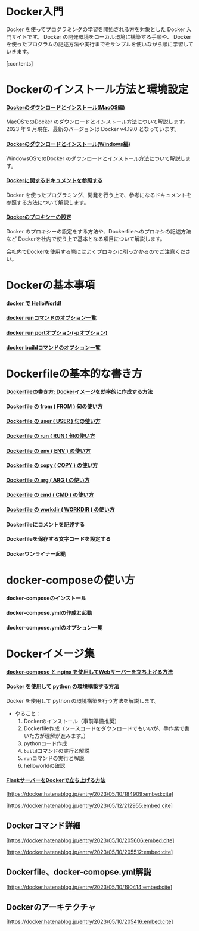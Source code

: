 ﻿


# Docker入門

Docker を使ってプログラミングの学習を開始される方を対象とした Docker 入門サイトです。 Docker の開発環境をローカル環境に構築する手順や、 Docker を使ったプログラムの記述方法や実行までをサンプルを使いながら順に学習していきます。

[:contents]




# Dockerのインストール方法と環境設定

#### [Dockerのダウンロードとインストール(MacOS編)](https://minegishirei.hatenablog.com/entry/2023/09/03/143528)

MacOSでのDocker のダウンロードとインストール方法について解説します。 2023 年 9 月現在、最新のバージョンは Docker v4.19.0 となっています。

#### [Dockerのダウンロードとインストール(Windows編)](https://minegishirei.hatenablog.com/entry/2023/09/04/115946)

WindowsOSでのDocker のダウンロードとインストール方法について解説します。

#### [Dockerに関するドキュメントを参照する](https://minegishirei.hatenablog.com/entry/2023/09/03/184308)

Docker を使ったプログラミング、開発を行う上で、参考になるドキュメントを参照する方法について解説します。

#### [Dockerのプロキシーの設定](https://minegishirei.hatenablog.com/entry/2023/09/05/120827)

Docker のプロキシーの設定をする方法や、Dockerfileへのプロキシの記述方法など Dockerを社内で使う上で基本となる項目について解説します。

会社内でDockerを使用する際にはよくプロキシに引っかかるのでご注意ください。


# Dockerの基本事項

#### [docker で HelloWorld!](https://minegishirei.hatenablog.com/entry/2023/09/06/100027)

#### [docker runコマンドのオプション一覧](https://minegishirei.hatenablog.com/entry/2023/05/09/095603)

#### [docker run portオプション(-pオプション)](https://minegishirei.hatenablog.com/entry/2023/09/07/120532)

#### [docker buildコマンドのオプション一覧](https://minegishirei.hatenablog.com/entry/2023/05/09/200108)


# Dockerfileの基本的な書き方

#### [Dockerfileの書き方: Dockerイメージを効率的に作成する方法](https://minegishirei.hatenablog.com/entry/2023/09/11/102313)

#### [Dockerfile の from ( FROM ) 句の使い方](https://minegishirei.hatenablog.com/entry/2023/09/12/111814)

#### [Dockerfile の user ( USER ) 句の使い方](https://minegishirei.hatenablog.com/entry/2023/09/12/113541)

#### [Dockerfile の run ( RUN ) 句の使い方](https://minegishirei.hatenablog.com/entry/2023/09/14/102912)

#### [Dockerfile の env ( ENV ) の使い方](https://minegishirei.hatenablog.com/entry/2023/09/14/140239)


#### [Dockerfile の copy ( COPY ) の使い方](https://minegishirei.hatenablog.com/entry/2023/09/14/152703)

#### [Dockerfile の arg ( ARG ) の使い方](https://minegishirei.hatenablog.com/entry/2023/09/02/213936)

#### [Dockerfile の cmd ( CMD ) の使い方](https://minegishirei.hatenablog.com/entry/2023/09/14/210740)

#### [Dockerfile の workdir ( WORKDIR ) の使い方](https://minegishirei.hatenablog.com/entry/2023/09/16/094349)




#### Dockerfileにコメントを記述する

#### Dockerfileを保存する文字コードを設定する

#### Dockerワンライナー起動





# docker-composeの使い方

#### docker-composeのインストール

#### docker-compose.ymlの作成と起動

#### docker-compose.ymlのオプション一覧






# Dockerイメージ集

#### [docker-compose と nginx を使用してWebサーバーを立ち上げる方法](https://minegishirei.hatenablog.com/entry/2023/09/16/112502)

#### [Docker を使用して python の環境構築する方法](https://minegishirei.hatenablog.com/entry/2023/09/17/085706)

Docker を使用して python の環境構築を行う方法を解説します。

- やること：
    1. Dockerのインストール（事前準備推奨）
    2. Dockerfile作成（ソースコードをダウンロードでもいいが、手作業で書いた方が理解が進みます。）
    3. pythonコード作成
    4. `build`コマンドの実行と解説
    5. `run`コマンドの実行と解説
    6. helloworldの確認



#### [FlaskサーバーをDockerで立ち上げる方法](https://minegishirei.hatenablog.com/entry/2023/05/06/180545)




[https://docker.hatenablog.jp/entry/2023/05/10/184909:embed:cite]



[https://docker.hatenablog.jp/entry/2023/05/12/212955:embed:cite]








## Dockerコマンド詳細


[https://docker.hatenablog.jp/entry/2023/05/10/205606:embed:cite]



[https://docker.hatenablog.jp/entry/2023/05/10/205512:embed:cite]


## Dockerfile、docker-comopse.yml解説



[https://docker.hatenablog.jp/entry/2023/05/10/190414:embed:cite]




## Dockerのアーキテクチャ


[https://docker.hatenablog.jp/entry/2023/05/10/205416:embed:cite]

